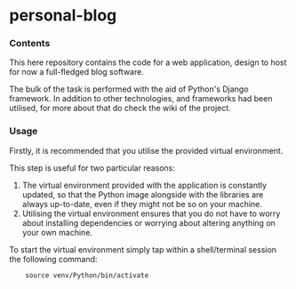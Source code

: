 # personal-blog

### Contents

This here repository contains the code for a web application, design to host for now a full-fledged blog
software.

The bulk of the task is performed with the aid of Python's Django framework.
In addition to other technologies, and frameworks had been utilised, for more about that do check the wiki
of the project.

### Usage

Firstly, it is recommended that you utilise the provided virtual environment. 

This step is useful for two particular reasons:

<ol>
    <li>
    The virtual environment provided with the application is constantly updated, so that the Python image
    alongside with the libraries are always up-to-date, even if they might not be so on your machine.
    </li>
    <li>
    Utilising the virtual environment ensures that you do not have to worry about installing dependencies 
    or worrying about altering anything on your own machine.
    </li>
</ol>

To start the virtual environment simply tap within a shell/terminal session the following command:

``` shell
    source venv/Python/bin/activate
```